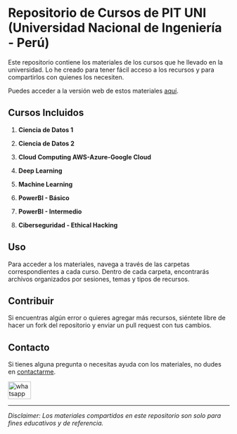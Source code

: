 # Repositorio de Cursos de PIT UNI (Universidad Nacional de Ingeniería - Perú)

Este repositorio contiene los materiales de los cursos que he llevado en la universidad. Lo he creado para tener fácil acceso a los recursos y para compartirlos con quienes los necesiten.

Puedes acceder a la versión web de estos materiales <a href="https://repo-cursos.vercel.app" target="_blank">aquí</a>.

## Cursos Incluidos

1. **Ciencia de Datos 1**

2. **Ciencia de Datos 2**

3. **Cloud Computing AWS-Azure-Google Cloud**

4. **Deep Learning**

5. **Machine Learning**

6. **PowerBI - Básico**

7. **PowerBI - Intermedio**

8. **Ciberseguridad - Ethical Hacking**

## Uso

Para acceder a los materiales, navega a través de las carpetas correspondientes a cada curso. Dentro de cada carpeta, encontrarás archivos organizados por sesiones, temas y tipos de recursos.

## Contribuir

Si encuentras algún error o quieres agregar más recursos, siéntete libre de hacer un fork del repositorio y enviar un pull request con tus cambios. 

## Contacto

Si tienes alguna pregunta o necesitas ayuda con los materiales, no dudes en [contactarme](https://github.com/Karmatack).

<a href="https://wa.me/51902985139" target="_blank">
    <img src="https://raw.githubusercontent.com/maurodesouza/profile-readme-generator/master/src/assets/icons/social/whatsapp/default.svg" width="52" height="40" alt="whatsapp logo" />
</a>

---

_Disclaimer: Los materiales compartidos en este repositorio son solo para fines educativos y de referencia._
